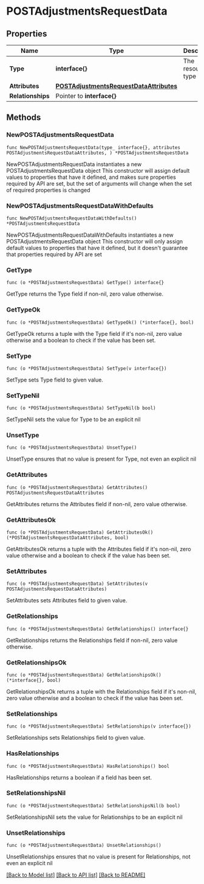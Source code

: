 # POSTAdjustmentsRequestData

## Properties

Name | Type | Description | Notes
------------ | ------------- | ------------- | -------------
**Type** | **interface{}** | The resource&#39;s type | 
**Attributes** | [**POSTAdjustmentsRequestDataAttributes**](POSTAdjustmentsRequestDataAttributes.md) |  | 
**Relationships** | Pointer to **interface{}** |  | [optional] 

## Methods

### NewPOSTAdjustmentsRequestData

`func NewPOSTAdjustmentsRequestData(type_ interface{}, attributes POSTAdjustmentsRequestDataAttributes, ) *POSTAdjustmentsRequestData`

NewPOSTAdjustmentsRequestData instantiates a new POSTAdjustmentsRequestData object
This constructor will assign default values to properties that have it defined,
and makes sure properties required by API are set, but the set of arguments
will change when the set of required properties is changed

### NewPOSTAdjustmentsRequestDataWithDefaults

`func NewPOSTAdjustmentsRequestDataWithDefaults() *POSTAdjustmentsRequestData`

NewPOSTAdjustmentsRequestDataWithDefaults instantiates a new POSTAdjustmentsRequestData object
This constructor will only assign default values to properties that have it defined,
but it doesn't guarantee that properties required by API are set

### GetType

`func (o *POSTAdjustmentsRequestData) GetType() interface{}`

GetType returns the Type field if non-nil, zero value otherwise.

### GetTypeOk

`func (o *POSTAdjustmentsRequestData) GetTypeOk() (*interface{}, bool)`

GetTypeOk returns a tuple with the Type field if it's non-nil, zero value otherwise
and a boolean to check if the value has been set.

### SetType

`func (o *POSTAdjustmentsRequestData) SetType(v interface{})`

SetType sets Type field to given value.


### SetTypeNil

`func (o *POSTAdjustmentsRequestData) SetTypeNil(b bool)`

 SetTypeNil sets the value for Type to be an explicit nil

### UnsetType
`func (o *POSTAdjustmentsRequestData) UnsetType()`

UnsetType ensures that no value is present for Type, not even an explicit nil
### GetAttributes

`func (o *POSTAdjustmentsRequestData) GetAttributes() POSTAdjustmentsRequestDataAttributes`

GetAttributes returns the Attributes field if non-nil, zero value otherwise.

### GetAttributesOk

`func (o *POSTAdjustmentsRequestData) GetAttributesOk() (*POSTAdjustmentsRequestDataAttributes, bool)`

GetAttributesOk returns a tuple with the Attributes field if it's non-nil, zero value otherwise
and a boolean to check if the value has been set.

### SetAttributes

`func (o *POSTAdjustmentsRequestData) SetAttributes(v POSTAdjustmentsRequestDataAttributes)`

SetAttributes sets Attributes field to given value.


### GetRelationships

`func (o *POSTAdjustmentsRequestData) GetRelationships() interface{}`

GetRelationships returns the Relationships field if non-nil, zero value otherwise.

### GetRelationshipsOk

`func (o *POSTAdjustmentsRequestData) GetRelationshipsOk() (*interface{}, bool)`

GetRelationshipsOk returns a tuple with the Relationships field if it's non-nil, zero value otherwise
and a boolean to check if the value has been set.

### SetRelationships

`func (o *POSTAdjustmentsRequestData) SetRelationships(v interface{})`

SetRelationships sets Relationships field to given value.

### HasRelationships

`func (o *POSTAdjustmentsRequestData) HasRelationships() bool`

HasRelationships returns a boolean if a field has been set.

### SetRelationshipsNil

`func (o *POSTAdjustmentsRequestData) SetRelationshipsNil(b bool)`

 SetRelationshipsNil sets the value for Relationships to be an explicit nil

### UnsetRelationships
`func (o *POSTAdjustmentsRequestData) UnsetRelationships()`

UnsetRelationships ensures that no value is present for Relationships, not even an explicit nil

[[Back to Model list]](../README.md#documentation-for-models) [[Back to API list]](../README.md#documentation-for-api-endpoints) [[Back to README]](../README.md)


